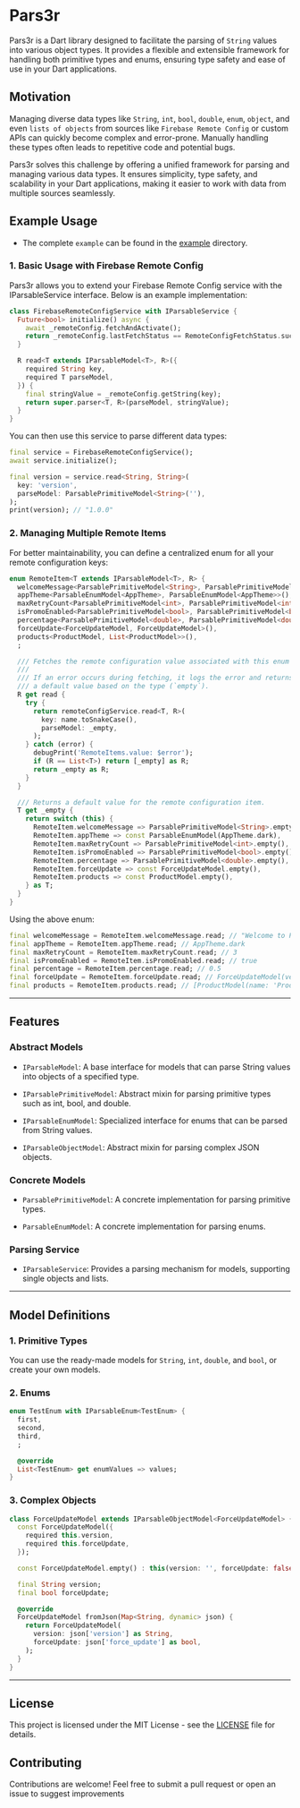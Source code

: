 # Pars3r

Pars3r is a Dart library designed to facilitate the parsing of `String` values into various object types. It provides a flexible and extensible framework for handling both primitive types and enums, ensuring type safety and ease of use in your Dart applications.

## Motivation
Managing diverse data types like `String`, `int`, `bool`, `double`, `enum`, `object`, and even `lists of objects` from sources like `Firebase Remote Config` or custom APIs can quickly become complex and error-prone. Manually handling these types often leads to repetitive code and potential bugs.

Pars3r solves this challenge by offering a unified framework for parsing and managing various data types. It ensures simplicity, type safety, and scalability in your Dart applications, making it easier to work with data from multiple sources seamlessly.


## Example Usage
-  The complete `example` can be found in the [example](example) directory.

### 1. Basic Usage with Firebase Remote Config
Pars3r allows you to extend your Firebase Remote Config service with the IParsableService interface. Below is an example implementation:

```dart
class FirebaseRemoteConfigService with IParsableService {
  Future<bool> initialize() async {
    await _remoteConfig.fetchAndActivate();
    return _remoteConfig.lastFetchStatus == RemoteConfigFetchStatus.success;
  }

  R read<T extends IParsableModel<T>, R>({
    required String key,
    required T parseModel,
  }) {
    final stringValue = _remoteConfig.getString(key);
    return super.parser<T, R>(parseModel, stringValue);
  }
}
```

You can then use this service to parse different data types:

```dart
final service = FirebaseRemoteConfigService();
await service.initialize();

final version = service.read<String, String>(
  key: 'version', 
  parseModel: ParsablePrimitiveModel<String>(''),
);
print(version); // "1.0.0"
````

### 2. Managing Multiple Remote Items
For better maintainability, you can define a centralized enum for all your remote configuration keys:

```dart
enum RemoteItem<T extends IParsableModel<T>, R> {
  welcomeMessage<ParsablePrimitiveModel<String>, ParsablePrimitiveModel<String>>(),
  appTheme<ParsableEnumModel<AppTheme>, ParsableEnumModel<AppTheme>>(),
  maxRetryCount<ParsablePrimitiveModel<int>, ParsablePrimitiveModel<int>>(),
  isPromoEnabled<ParsablePrimitiveModel<bool>, ParsablePrimitiveModel<bool>>(),
  percentage<ParsablePrimitiveModel<double>, ParsablePrimitiveModel<double>>(),
  forceUpdate<ForceUpdateModel, ForceUpdateModel>(),
  products<ProductModel, List<ProductModel>>(),
  ;

  /// Fetches the remote configuration value associated with this enum item.
  ///
  /// If an error occurs during fetching, it logs the error and returns
  /// a default value based on the type (`empty`).
  R get read {
    try {
      return remoteConfigService.read<T, R>(
        key: name.toSnakeCase(),
        parseModel: _empty,
      );
    } catch (error) {
      debugPrint('RemoteItems.value: $error');
      if (R == List<T>) return [_empty] as R;
      return _empty as R;
    }
  }

  /// Returns a default value for the remote configuration item.
  T get _empty {
    return switch (this) {
      RemoteItem.welcomeMessage => ParsablePrimitiveModel<String>.empty(),
      RemoteItem.appTheme => const ParsableEnumModel(AppTheme.dark),
      RemoteItem.maxRetryCount => ParsablePrimitiveModel<int>.empty(),
      RemoteItem.isPromoEnabled => ParsablePrimitiveModel<bool>.empty(),
      RemoteItem.percentage => ParsablePrimitiveModel<double>.empty(),
      RemoteItem.forceUpdate => const ForceUpdateModel.empty(),
      RemoteItem.products => const ProductModel.empty(),
    } as T;
  }
}
```

Using the above enum:

```dart 
final welcomeMessage = RemoteItem.welcomeMessage.read; // "Welcome to Pars3r"
final appTheme = RemoteItem.appTheme.read; // AppTheme.dark
final maxRetryCount = RemoteItem.maxRetryCount.read; // 3
final isPromoEnabled = RemoteItem.isPromoEnabled.read; // true
final percentage = RemoteItem.percentage.read; // 0.5
final forceUpdate = RemoteItem.forceUpdate.read; // ForceUpdateModel(version: '1.0.0', forceUpdate: true)
final products = RemoteItem.products.read; // [ProductModel(name: 'Product 1', price: 100.0)]
```

---


## Features
### Abstract Models

- `IParsableModel`: A base interface for models that can parse String values into objects of a specified type.

- `IParsablePrimitiveModel`: Abstract mixin for parsing primitive types such as int, bool, and double.

- `IParsableEnumModel`: Specialized interface for enums that can be parsed from String values.

- `IParsableObjectModel`: Abstract mixin for parsing complex JSON objects.


### Concrete Models

- `ParsablePrimitiveModel`: A concrete implementation for parsing primitive types.

- `ParsableEnumModel`: A concrete implementation for parsing enums.

### Parsing Service

- `IParsableService`: Provides a parsing mechanism for models, supporting single objects and lists.

--- 

## Model Definitions

### 1. Primitive Types

You can use the ready-made models for `String`, `int`, `double`, and `bool`, or create your own models.

### 2. Enums


```dart
enum TestEnum with IParsableEnum<TestEnum> { 
  first, 
  second, 
  third,
  ;

  @override
  List<TestEnum> get enumValues => values;
}
```

### 3. Complex Objects

```dart
class ForceUpdateModel extends IParsableObjectModel<ForceUpdateModel> {
  const ForceUpdateModel({
    required this.version,
    required this.forceUpdate,
  });

  const ForceUpdateModel.empty() : this(version: '', forceUpdate: false);

  final String version;
  final bool forceUpdate;

  @override
  ForceUpdateModel fromJson(Map<String, dynamic> json) {
    return ForceUpdateModel(
      version: json['version'] as String,
      forceUpdate: json['force_update'] as bool,
    );
  }
}
```

---

## License

This project is licensed under the MIT License - see the [LICENSE](LICENSE) file for details.


## Contributing

Contributions are welcome! Feel free to submit a pull request or open an issue to suggest improvements